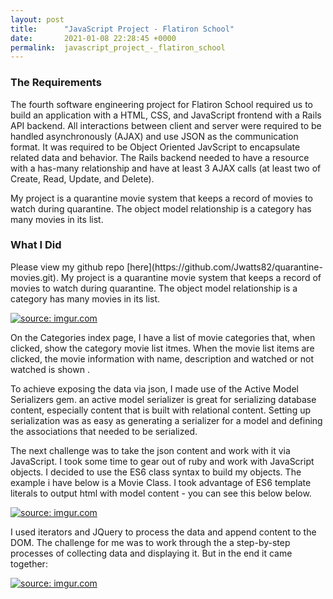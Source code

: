 ```yaml
---
layout: post
title:      "JavaScript Project - Flatiron School"
date:       2021-01-08 22:28:45 +0000
permalink:  javascript_project_-_flatiron_school
---
```




### The Requirements
<p> The fourth software engineering project for Flatiron School required us to build an application with a HTML, CSS, and JavaScript frontend with a Rails API backend.  All interactions between client and server were required to be handled asynchronously (AJAX) and use JSON as the communication format.  It was required to be Object Oriented JavScript to encapsulate related data and behavior.  The Rails backend needed to have a resource with a has-many relationship and have at least 3 AJAX calls (at least two of Create, Read, Update, and Delete).


My project is a quarantine movie system that keeps a record of movies to watch during quarantine.  The object model relationship is a category has many movies in its list.  
</p>

### What I Did
<p> Please view my github repo [here](https://github.com/Jwatts82/quarantine-movies.git).  My project is a quarantine movie system that keeps a record of movies to watch during quarantine.  The object model relationship is a category has many movies in its list.  
</p>

<a href="https://imgur.com/vvchAL1"><img src="https://i.imgur.com/vvchAL1.png" title="source: imgur.com" /></a>

<p>  On the Categories index page, I have a list of movie categories that, when clicked, show the category movie list itmes. When the movie list items are clicked, the movie information with name, description and watched or not watched is shown . 

<p> To achieve exposing the data via json, I made use of the Active Model Serializers gem. an active model serializer is great for serializing database content, especially content that is built with relational content. Setting up serialization was as easy as generating a serializer for a model and defining the associations that needed to be serialized.</p>

<p> The next challenge was to take the json content and work with it via JavaScript. I took some time to gear out of ruby and work with JavaScript objects. I decided to use the ES6 class syntax to build my objects. The example i have below is a Movie Class.  I took advantage of ES6 template literals to output html with model content - you can see this below below.</p>

<a href="https://imgur.com/n2ZnnUg"><img src="https://i.imgur.com/n2ZnnUg.png" title="source: imgur.com" /></a>

I used iterators and JQuery to process the data and append content to the DOM. The challenge for me was to work through the a step-by-step processes of collecting data and displaying it.  But in the end it came together:

<a href="https://imgur.com/vvchAL1"><img src="https://i.imgur.com/vvchAL1.png" title="source: imgur.com" /></a>







